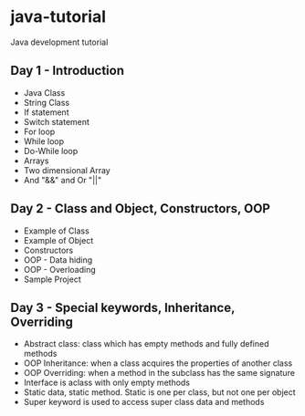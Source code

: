 java-tutorial
=============

Java development tutorial

Day 1 - Introduction
--------------------

 - Java Class
 - String Class
 - If statement
 - Switch statement
 - For loop
 - While loop
 - Do-While loop
 - Arrays
 - Two dimensional Array
 - And "&&" and Or "||"

Day 2 - Class and Object, Constructors, OOP
------------------------

 - Example of Class
 - Example of Object
 - Constructors
 - OOP - Data hiding
 - OOP - Overloading
 - Sample Project

Day 3 - Special keywords, Inheritance, Overriding
------------------------

 - Abstract class: class which has empty methods and fully defined methods
 - OOP Inheritance: when a class acquires the properties of another class
 - OOP Overriding: when a method in the subclass has the same signature 
 - Interface is aclass with only empty methods
 - Static data, static method. Static is one per class, but not one per object
 - Super keyword is used to access super class data and methods

